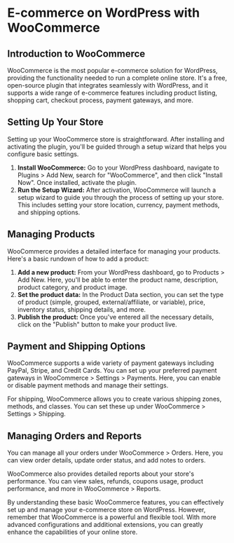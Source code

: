 # E-commerce on WordPress with WooCommerce

## Introduction to WooCommerce

WooCommerce is the most popular e-commerce solution for WordPress, providing the functionality needed to run a complete online store. It's a free, open-source plugin that integrates seamlessly with WordPress, and it supports a wide range of e-commerce features including product listing, shopping cart, checkout process, payment gateways, and more.

## Setting Up Your Store

Setting up your WooCommerce store is straightforward. After installing and activating the plugin, you'll be guided through a setup wizard that helps you configure basic settings.

1. **Install WooCommerce:** Go to your WordPress dashboard, navigate to Plugins > Add New, search for "WooCommerce", and then click "Install Now". Once installed, activate the plugin.
2. **Run the Setup Wizard:** After activation, WooCommerce will launch a setup wizard to guide you through the process of setting up your store. This includes setting your store location, currency, payment methods, and shipping options.

## Managing Products

WooCommerce provides a detailed interface for managing your products. Here's a basic rundown of how to add a product:

1. **Add a new product:** From your WordPress dashboard, go to Products > Add New. Here, you'll be able to enter the product name, description, product category, and product image.
2. **Set the product data:** In the Product Data section, you can set the type of product (simple, grouped, external/affiliate, or variable), price, inventory status, shipping details, and more.
3. **Publish the product:** Once you've entered all the necessary details, click on the "Publish" button to make your product live.

## Payment and Shipping Options

WooCommerce supports a wide variety of payment gateways including PayPal, Stripe, and Credit Cards. You can set up your preferred payment gateways in WooCommerce > Settings > Payments. Here, you can enable or disable payment methods and manage their settings.

For shipping, WooCommerce allows you to create various shipping zones, methods, and classes. You can set these up under WooCommerce > Settings > Shipping.

## Managing Orders and Reports

You can manage all your orders under WooCommerce > Orders. Here, you can view order details, update order status, and add notes to orders.

WooCommerce also provides detailed reports about your store's performance. You can view sales, refunds, coupons usage, product performance, and more in WooCommerce > Reports.

By understanding these basic WooCommerce features, you can effectively set up and manage your e-commerce store on WordPress. However, remember that WooCommerce is a powerful and flexible tool. With more advanced configurations and additional extensions, you can greatly enhance the capabilities of your online store.